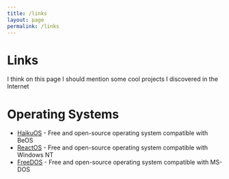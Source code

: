 ```yaml
---
title: /links
layout: page
permalink: /links
---
```


# Links
I think on this page I should mention some cool projects I discovered in the Internet

# Operating Systems

- [HaikuOS](https://www.haiku-os.org/) - Free and open-source operating system compatible with BeOS
- [ReactOS](https://reactos.org/) - Free and open-source operating system compatible with Windows NT
- [FreeDOS](https://www.freedos.org/) - Free and open-source operating system compatible with MS-DOS
